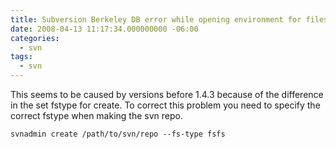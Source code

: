 ```yaml
---
title: Subversion Berkeley DB error while opening environment for filesystem
date: 2008-04-13 11:17:34.000000000 -06:00
categories:
  - svn
tags:
  - svn
---
```

This seems to be caused by versions before 1.4.3 because of the  difference in the set fstype for create. To correct this problem you  need to specify the correct fstype when making the svn repo.
```shell
svnadmin create /path/to/svn/repo --fs-type fsfs
```
